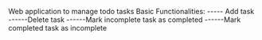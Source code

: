 Web application to manage todo tasks
Basic Functionalities:
----- Add task
------Delete task
------Mark incomplete task as completed
------Mark completed task as incomplete
